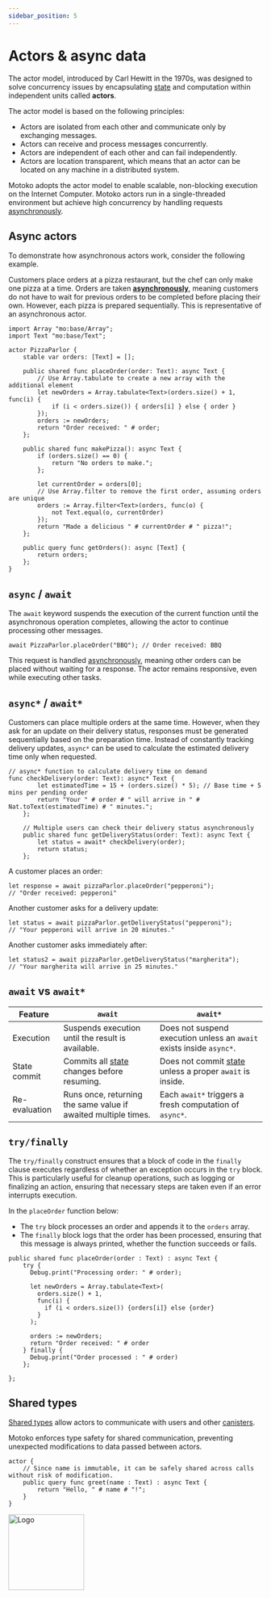```yaml
---
sidebar_position: 5
---
```


# Actors & async data

The actor model, introduced by Carl Hewitt in the 1970s, was designed to solve concurrency issues by encapsulating [state](https://internetcomputer.org/docs/motoko/fundamentals/state) and computation within independent units called **actors**.

The actor model is based on the following principles:

- Actors are isolated from each other and communicate only by exchanging messages.
- Actors can receive and process messages concurrently.
- Actors are independent of each other and can fail independently.
- Actors are location transparent, which means that an actor can be located on any machine in a distributed system.

Motoko adopts the actor model to enable scalable, non-blocking execution on the Internet Computer. Motoko actors run in a single-threaded environment but achieve high concurrency by handling requests [asynchronously](https://internetcomputer.org/docs/motoko/fundamentals/actors-async#async--await).

## Async actors

To demonstrate how asynchronous actors work, consider the following example.

Customers place orders at a pizza restaurant, but the chef can only make one pizza at a time. Orders are taken **[asynchronously](https://internetcomputer.org/docs/motoko/fundamentals/actors-async#async--await)**, meaning customers do not have to wait for previous orders to be completed before placing their own. However, each pizza is prepared sequentially. This is representative of an asynchronous actor.

```motoko no-repl
import Array "mo:base/Array";
import Text "mo:base/Text";

actor PizzaParlor {
    stable var orders: [Text] = [];

    public shared func placeOrder(order: Text): async Text {
        // Use Array.tabulate to create a new array with the additional element
        let newOrders = Array.tabulate<Text>(orders.size() + 1, func(i) {
            if (i < orders.size()) { orders[i] } else { order }
        });
        orders := newOrders;
        return "Order received: " # order;
    };

    public shared func makePizza(): async Text {
        if (orders.size() == 0) {
            return "No orders to make.";
        };

        let currentOrder = orders[0];
        // Use Array.filter to remove the first order, assuming orders are unique
        orders := Array.filter<Text>(orders, func(o) {
            not Text.equal(o, currentOrder)
        });
        return "Made a delicious " # currentOrder # " pizza!";
    };

    public query func getOrders(): async [Text] {
        return orders;
    };
}
```

## `async` / `await`

The `await` keyword suspends the execution of the current function until the asynchronous operation completes, allowing the actor to continue processing other messages.

```motoko no-repl
await PizzaParlor.placeOrder("BBQ"); // Order received: BBQ
```

This request is handled [asynchronously](https://internetcomputer.org/docs/motoko/fundamentals/actors-async#async--await), meaning other orders can be placed without waiting for a response. The actor remains responsive, even while executing other tasks.

## `async*` / `await*`

Customers can place multiple orders at the same time. However, when they ask for an update on their delivery status, responses must be generated sequentially based on the preparation time. Instead of constantly tracking delivery updates, `async*` can be used to calculate the estimated delivery time only when requested.

```motoko no-repl
// async* function to calculate delivery time on demand
func checkDelivery(order: Text): async* Text {
        let estimatedTime = 15 + (orders.size() * 5); // Base time + 5 mins per pending order
        return "Your " # order # " will arrive in " # Nat.toText(estimatedTime) # " minutes.";
    };

    // Multiple users can check their delivery status asynchronously
    public shared func getDeliveryStatus(order: Text): async Text {
        let status = await* checkDelivery(order);
        return status;
    };
```

A customer places an order:

```motoko no-repl
let response = await pizzaParlor.placeOrder("pepperoni");
// "Order received: pepperoni"
```

Another customer asks for a delivery update:

```motoko no-repl
let status = await pizzaParlor.getDeliveryStatus("pepperoni");
// "Your pepperoni will arrive in 20 minutes."
```

Another customer asks immediately after:

```motoko no-repl
let status2 = await pizzaParlor.getDeliveryStatus("margherita");
// "Your margherita will arrive in 25 minutes."
```

## `await` vs `await*`

| Feature         | `await`                      | `await*`                        |
|---------------|-----------------------------|--------------------------------|
| Execution     | Suspends execution until the result is available. | Does not suspend execution unless an `await` exists inside `async*`. |
| State commit | Commits all [state](https://internetcomputer.org/docs/motoko/fundamentals/state) changes before resuming. | Does not commit [state](https://internetcomputer.org/docs/motoko/fundamentals/state) unless a proper `await` is inside. |
| Re-evaluation | Runs once, returning the same value if awaited multiple times. | Each `await*` triggers a fresh computation of `async*`. |

## `try/finally`

The `try/finally` construct ensures that a block of code in the `finally` clause executes regardless of whether an exception occurs in the `try` block. This is particularly useful for cleanup operations, such as logging or finalizing an action, ensuring that necessary steps are taken even if an error interrupts execution.

In the `placeOrder` function below:

- The `try` block processes an order and appends it to the `orders` array.
- The `finally` block logs that the order has been processed, ensuring that this message is always printed, whether the function succeeds or fails.

``` motoko no-repl
public shared func placeOrder(order : Text) : async Text {
    try {
      Debug.print("Processing order: " # order);

      let newOrders = Array.tabulate<Text>(
        orders.size() + 1,
        func(i) {
          if (i < orders.size()) {orders[i]} else {order}
        }
      );

      orders := newOrders;
      return "Order received: " # order
    } finally {
      Debug.print("Order processed : " # order)
    };

};
```

## Shared types

[Shared types](https://internetcomputer.org/docs/motoko/fundamentals/types/shared-types) allow actors to communicate with users and other [canisters](https://internetcomputer.org/docs/building-apps/essentials/canisters).

Motoko enforces type safety for shared communication, preventing unexpected modifications to data passed between actors.

```motoko no-repl
actor {
    // Since name is immutable, it can be safely shared across calls without risk of modification.
    public query func greet(name : Text) : async Text {
        return "Hello, " # name # "!";
    }
}
```

<img src="https://cdn-assets-eu.frontify.com/s3/frontify-enterprise-files-eu/eyJwYXRoIjoiZGZpbml0eVwvYWNjb3VudHNcLzAxXC80MDAwMzA0XC9wcm9qZWN0c1wvNFwvYXNzZXRzXC8zOFwvMTc2XC9jZGYwZTJlOTEyNDFlYzAzZTQ1YTVhZTc4OGQ0ZDk0MS0xNjA1MjIyMzU4LnBuZyJ9:dfinity:9Q2_9PEsbPqdJNAQ08DAwqOenwIo7A8_tCN4PSSWkAM?width=2400" alt="Logo" width="150" height="150" />